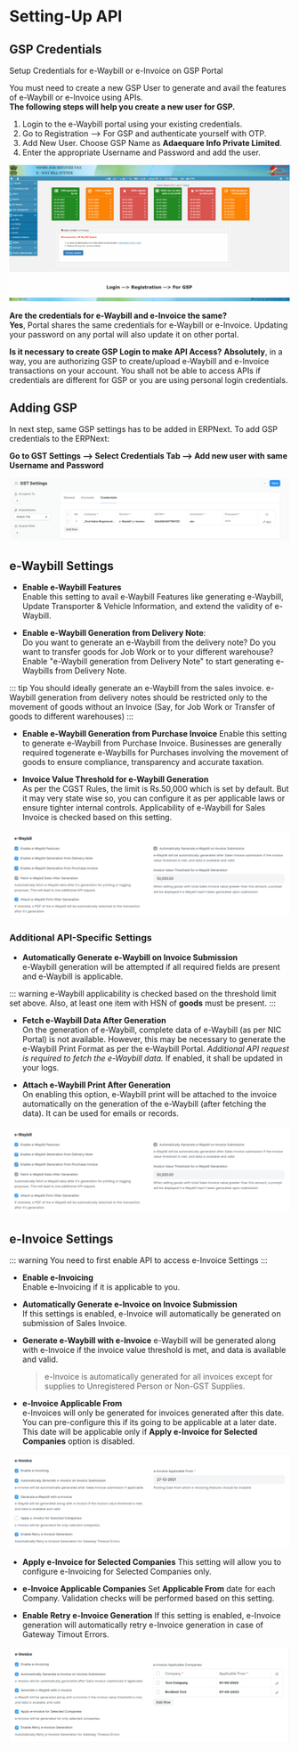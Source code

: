 # Setting-Up API
## GSP Credentials
Setup Credentials for e-Waybill or e-Invoice on GSP Portal

You must need to create a new GSP User to generate and avail the features of e-Waybill or e-Invoice using APIs.  
**The following steps will help you create a new user for GSP.**

1. Login to the e-Waybill portal using your existing credentials.
2. Go to Registration --> For GSP and authenticate yourself with OTP.
3. Add New User. Choose GSP Name as **Adaequare Info Private Limited**.
4. Enter the appropriate Username and Password and add the user.

![Create e-Waybill Credentials](./assets/create_e_waybill_e_invoice_credentials.gif)

**Are the credentials for e-Waybill and e-Invoice the same?**  
**Yes**, Portal shares the same credentials for e-Waybill or e-Invoice. Updating your password on any portal will also update it on other portal.

**Is it necessary to create GSP Login to make API Access?**
**Absolutely**, in a way, you are authorizing GSP to create/upload e-Waybill and e-Invoice transactions on your account. You shall not be able to access APIs if credentials are different for GSP or you are using personal login credentials.

## Adding GSP 
In next step, same GSP settings has to be added in ERPNext.
To add GSP credentials to the ERPNext:

**Go to GST Settings --> Select Credentials Tab --> Add new user with same Username and Password** 

![Adding GSP](./assets/gst_settings_credentials.png)


## e-Waybill Settings

- **Enable e-Waybill Features**  
Enable this setting to avail e-Waybill Features like generating e-Waybill, Update Transporter & Vehicle Information, and extend the validity of e-Waybill.

- **Enable e-Waybill Generation from Delivery Note**:  
Do you want to generate an e-Waybill from the delivery note? Do you want to transfer goods for Job Work or to your different warehouse? Enable "e-Waybill generation from Delivery Note" to start generating e-Waybills from Delivery Note.

::: tip
You should ideally generate an e-Waybill from the sales invoice. e-Waybill generation from delivery notes should be restricted only to the movement of goods without an Invoice (Say, for Job Work or Transfer of goods to different warehouses)
:::

- **Enable e-Waybill Generation from Purchase Invoice**
Enable this setting to generate e-Waybill from Purchase Invoice. Businesses are generally required togenerate e-Waybills for Purchases involving the movement of goods to ensure compliance, transparency and accurate taxation.


- **Invoice Value Threshold for e-Waybill Generation**  
As per the CGST Rules, the limit is Rs.50,000 which is set by default. But it may very state wise so, you can configure it as per applicable laws or ensure tighter internal controls. Applicability of e-Waybill for Sales Invoice is checked based on this setting.

![e-Waybill Settings](./assets/e_waybill_settings.png)

### Additional API-Specific Settings

- **Automatically Generate e-Waybill on Invoice Submission**  
e-Waybill generation will be attempted if all required fields are present and e-Waybill is applicable.

::: warning
e-Waybill applicability is checked based on the threshold limit set above. Also, at least one item with HSN of **goods** must be present.
:::

- **Fetch e-Waybill Data After Generation**  
On the generation of e-Waybill, complete data of e-Waybill (as per NIC Portal) is not available. However, this may be necessary to generate the e-Waybill Print Format as per the e-Waybill Portal. *Additional API request is required to fetch the e-Waybill data.* If enabled, it shall be updated in your logs.

- **Attach e-Waybill Print After Generation**  
On enabling this option, e-Waybill print will be attached to the invoice automatically on the generation of the e-Waybill (after fetching the data). It can be used for emails or records.

![e-Waybill Settings](./assets/e_waybill_settings.png)

## e-Invoice Settings
::: warning
You need to first enable API to access e-Invoice Settings
:::

- **Enable e-Invoicing**  
Enable e-Invoicing if it is applicable to you.

- **Automatically Generate e-Invoice on Invoice Submission**  
If this settings is enabled, e-Invoice will automatically be generated on submission of Sales Invoice.

- **Generate e-Waybill with e-Invoice**
e-Waybill will be generated along with e-Invoice if the invoice value threshold is met, and data is available and valid.

    > e-Invoice is automatically generated for all invoices except for supplies to Unregistered Person or Non-GST Supplies.

- **e-Invoice Applicable From**  
e-Invoices will only be generated for invoices generated after this date. You can pre-configure this if its going to be applicable at a later date. This date will be applicable only if **Apply e-Invoice for Selected Companies** option is disabled.

![e-Invoice Settings](./assets/e_invoice_settings_1.png)

- **Apply e-Invoice for Selected Companies**
This setting will allow you to configure e-Invoicing for Selected Companies only.

- **e-Invoice Applicable Companies**
Set **Applicable From** date for each Company. Validation checks will be performed based on this setting.

- **Enable Retry e-Invoice Generation**
If this setting is enabled, e-Invoice generation will automatically retry e-Invoice generation in case of Gateway Timout Errors.

![e-Invoice Settings](./assets/e_invoice_settings.png)
